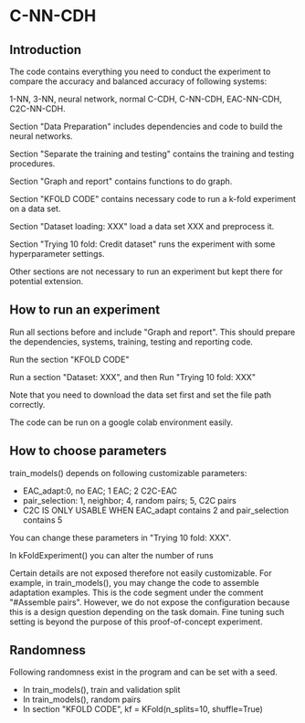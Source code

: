 # C-NN-CDH

## Introduction

The code contains everything you need to conduct the experiment to compare the accuracy and balanced accuracy of following systems:

1-NN, 3-NN, neural network, normal C-CDH, C-NN-CDH, EAC-NN-CDH, C2C-NN-CDH.

Section "Data Preparation" includes dependencies and code to build the neural networks.

Section "Separate the training and testing" contains the training and testing procedures.

Section "Graph and report" contains functions to do graph.

Section "KFOLD CODE" contains necessary code to run a k-fold experiment on a data set.

Section "Dataset loading: XXX" load a data set XXX and preprocess it.

Section "Trying 10 fold: Credit dataset" runs the experiment with some hyperparameter settings.

Other sections are not necessary to run an experiment but kept there for potential extension.

## How to run an experiment

Run all sections before and include "Graph and report". This should prepare the dependencies, systems, training, testing and reporting code.

Run the section "KFOLD CODE"

Run a section "Dataset: XXX", and then Run "Trying 10 fold: XXX"

Note that you need to download the data set first and set the file path correctly.

The code can be run on a google colab environment easily.

## How to choose parameters

train_models() depends on following customizable parameters:

* EAC_adapt:0, no EAC; 1 EAC; 2 C2C-EAC
* pair_selection: 1, neighbor; 4, random pairs; 5, C2C pairs
* C2C IS ONLY USABLE WHEN EAC_adapt contains 2 and pair_selection contains 5 

You can change these parameters in "Trying 10 fold: XXX".

In kFoldExperiment() you can alter the number of runs

Certain details are not exposed therefore not easily customizable. For example, in train_models(), you may change the code to assemble adaptation examples. This is the code segment under the comment "#Assemble pairs". However, we do not expose the configuration because this is a design question depending on the task domain. Fine tuning such setting is beyond the purpose of this proof-of-concept experiment.

## Randomness

Following randomness exist in the program and can be set with a seed.

* In train_models(), train and validation split
* In train_models(), random pairs
* In section "KFOLD CODE", kf = KFold(n_splits=10, shuffle=True)